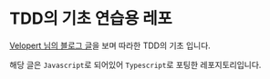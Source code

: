 # TDD의 기초 연습용 레포

[Velopert 님의 블로그 글](https://velog.io/@velopert/TDD%EC%9D%98-%EC%86%8C%EA%B0%9C)을 보며 따라한 TDD의 기초 입니다.

해당 글은 `Javascript`로 되어있어 `Typescript`로 포팅한 레포지토리입니다.
